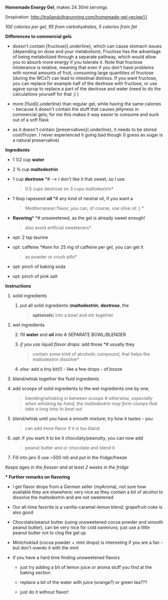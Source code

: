 **Homemade Energy Gel**, makes 24 30ml servings

\[inspiration: http://trailandultrarunning.com/homemade-gel-recipe/\]

*100 calories per gel, 95 from carbohydrates, 5 calories from fat*

**Differences to commercial gels**

-   doesn\'t contain [fructose]{.underline}, which can cause stomach
    issues (depending on dose and your metabolism); Fructose has the
    advantage of being metabolized through a separate pathway, which
    would allow you to absorb more energy if you tolerate it. Note that
    fructose intolerance is relative, meaning that even if you don\'t
    have problems with normal amounts of fruit, consuming large
    quantities of fructose (during the WCs?) can lead to intestinal
    distress. If you want fructose, you can replace for example half of
    the dextrose with fructose, or use agave syrup to replace a part of
    the dextrose and water (need to do the calculations yourself for
    that ;) )

-   more [fluid]{.underline} than regular gel, while having the same
    calories - because it doesn\'t contain the stuff that causes
    jellyness in commercial gels; for me this makes it way easier to
    consume and suck out of a soft flask

-   as it doesn\'t contain [preservatives]{.underline}, it needs to be
    stored cool/frozen. I never experienced it going bad though (I guess
    as sugar is a natural preservative)

**Ingredients**

-   1 1/2 cup **water**

-   2 ¾ cup **maltodextrin**

-   1 cup **dextrose** *\# \--\> I don\'t like it that sweet, so I use
    > 0.5 cups dextrose on 3 cups maltodextrin*

-   1 tbsp rapeseed **oil** *\# any kind of neutral oil, if you want a
    > Mediterranean flavor, you can, of course, use olive oil ;) *

-   **flavoring**\* *\# unsweetened, as the gel is already sweet enough!
    > also avoid artificial sweeteners*

-   opt: 2 tsp taurine

-   opt: caffeine *\#aim for 25 mg of caffeine per gel, you can get it
    > as powder or crush pills*

-   opt: pinch of baking soda

-   opt: pinch of pink salt

**Instructions**

1.  solid ingredients

    1.  put all solid ingredients (**maltodextrin**, **dextrose**, the
        > **optionals**) into a bowl and stir together

2.  wet ingredients

    2.  fill **water** and **oil** into A SEPARATE BOWL/BLENDER

    3.  *if you use liquid flavor drops:* add those *\# usually they
        > contain some kind of alcoholic compound, that helps the
        > maltodextrin dissolve*

    4.  *else:* add a tiny bit(!) - like a few drops - of booze

3.  blend/whisk together the fluid ingredients

4.  add scoops of solid ingredients to the wet ingredients one by one,
    > blending/whisking in between scoops *\# otherwise, especially when
    > whisking by hand, the maltodextrin may form clumps that take a
    > long time to beat out*

5.  blend/whisk until you have a smooth mixture; try how it tastes - you
    > can add more flavor if it is too bland

6.  opt: if you want it to be it chocolaty/peanutty, you can now add
    > peanut butter and or chocolate and blend it

7.  Fill into jars (I use \~500 ml) and put in the fridge/freeze

*Keeps ages in the freezer and at least 2 weeks in the fridge*

**\* Further remarks on flavoring**

-   I get flavor drops from a German seller (myAroma), not sure how
    available they are elsewhere; very nice as they contain a bit of
    alcohol to dissolve the maltodextrin and are not sweetened

-   Our all-time favorite is a vanilla-caramel-lemon blend;
    grapefruit-coke is also good

-   Chocolate/peanut butter (using unsweetened cocoa powder and smooth
    peanut butter), can be very nice for cold swimruns; just use a
    little peanut butter not to clog the gel up

-   Mintchoklad (cocoa powder + mint drops) is interesting if you are a
    fan - but don\'t overdo it with the mint

-   if you have a hard time finding unsweetened flavors

    -   just try adding a bit of lemon juice or aroma stuff you find at
        the baking section

    -   replace a bit of the water with juice (orange?) or green tea???

    -   just do it without flavor!
